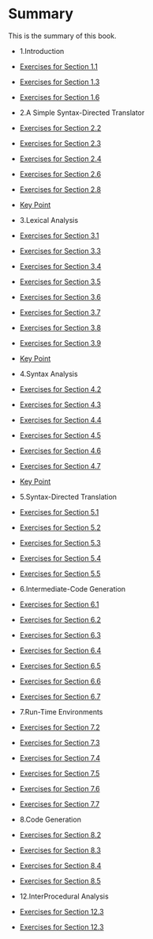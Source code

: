 # Summary

This is the summary of this book.

* 1.Introduction
 * [Exercises for Section 1.1](/ch01/1.1/1.1.md)
 * [Exercises for Section 1.3](/ch01/1.3/1.3.md)
 * [Exercises for Section 1.6](/ch01/1.6/1.6.md)

* 2.A Simple Syntax-Directed Translator
 * [Exercises for Section 2.2](/ch02/2.2/2.2.md)
 * [Exercises for Section 2.3](/ch02/2.3/2.3.md)
 * [Exercises for Section 2.4](/ch02/2.4/2.4.md)
 * [Exercises for Section 2.6](/ch02/2.6/2.6.md)
 * [Exercises for Section 2.8](/ch02/2.8/2.8.md)
 * [Key Point](/ch02/key-point/key-point.md)

* 3.Lexical Analysis
 * [Exercises for Section 3.1](/ch03/3.1/3.1.md)
 * [Exercises for Section 3.3](/ch03/3.3/3.3.md)
 * [Exercises for Section 3.4](/ch03/3.4/3.4.md)
 * [Exercises for Section 3.5](/ch03/3.5/3.5.md)
 * [Exercises for Section 3.6](/ch03/3.6/3.6.md)
 * [Exercises for Section 3.7](/ch03/3.7/3.7.md)
 * [Exercises for Section 3.8](/ch03/3.8/3.8.md)
 * [Exercises for Section 3.9](/ch03/3.9/3.9.md)
 * [Key Point](/ch03/key-point/key-point.md)

* 4.Syntax Analysis
 * [Exercises for Section 4.2](/ch04/4.2/4.2.md)
 * [Exercises for Section 4.3](/ch04/4.3/4.3.md)
 * [Exercises for Section 4.4](/ch04/4.4/4.4.md)
 * [Exercises for Section 4.5](/ch04/4.5/4.5.md)
 * [Exercises for Section 4.6](/ch04/4.6/4.6.md)
 * [Exercises for Section 4.7](/ch04/4.7/4.7.md)
 * [Key Point](/ch04/key-point/key-point.md)

* 5.Syntax-Directed Translation
 * [Exercises for Section 5.1](/ch05/5.1/5.1.md)
 * [Exercises for Section 5.2](/ch05/5.2/5.2.md)
 * [Exercises for Section 5.3](/ch05/5.3/5.3.md)
 * [Exercises for Section 5.4](/ch05/5.4/5.4.md)
 * [Exercises for Section 5.5](/ch05/5.5/5.5.md)

* 6.Intermediate-Code Generation
 * [Exercises for Section 6.1](/ch06/6.1/6.1.md)
 * [Exercises for Section 6.2](/ch06/6.2/6.2.md)
 * [Exercises for Section 6.3](/ch06/6.3/6.3.md)
 * [Exercises for Section 6.4](/ch06/6.4/6.4.md)
 * [Exercises for Section 6.5](/ch06/6.5/6.5.md)
 * [Exercises for Section 6.6](/ch06/6.6/6.6.md)
 * [Exercises for Section 6.7](/ch06/6.7/6.7.md)

* 7.Run-Time Environments
 * [Exercises for Section 7.2](/ch07/7.2/7.2.md)
 * [Exercises for Section 7.3](/ch07/7.3/7.3.md)
 * [Exercises for Section 7.4](/ch07/7.4/7.4.md)
 * [Exercises for Section 7.5](/ch07/7.5/7.5.md)
 * [Exercises for Section 7.6](/ch07/7.6/7.6.md)
 * [Exercises for Section 7.7](/ch07/7.7/7.7.md)

* 8.Code Generation
 * [Exercises for Section 8.2](/ch08/8.2/8.2.md)
 * [Exercises for Section 8.3](/ch08/8.3/8.3.md)
 * [Exercises for Section 8.4](/ch08/8.4/8.4.md)
 * [Exercises for Section 8.5](/ch08/8.5/8.5.md)

* 12.InterProcedural Analysis
 * [Exercises for Section 12.3](/ch12/12.3/12.3.md)
 * [Exercises for Section 12.3](/ch12/12.7/12.7.md)

